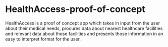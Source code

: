 # HealthAccess-proof-of-concept
HealthAccess is a proof of concept app which takes in input from the user about their medical needs, procures data about nearest healthcare facilities and relevant data about those facilities and presents those information in an easy to interpret format for the user. 
